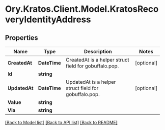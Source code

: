# Ory.Kratos.Client.Model.KratosRecoveryIdentityAddress

## Properties

Name | Type | Description | Notes
------------ | ------------- | ------------- | -------------
**CreatedAt** | **DateTime** | CreatedAt is a helper struct field for gobuffalo.pop. | [optional] 
**Id** | **string** |  | 
**UpdatedAt** | **DateTime** | UpdatedAt is a helper struct field for gobuffalo.pop. | [optional] 
**Value** | **string** |  | 
**Via** | **string** |  | 

[[Back to Model list]](../README.md#documentation-for-models) [[Back to API list]](../README.md#documentation-for-api-endpoints) [[Back to README]](../README.md)

